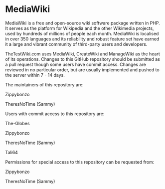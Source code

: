 # MediaWiki

MediaWiki is a free and open-source wiki software package written in PHP. It
serves as the platform for Wikipedia and the other Wikimedia projects, used
by hundreds of millions of people each month. MediaWiki is localised in over
350 languages and its reliability and robust feature set have earned it a large
and vibrant community of third-party users and developers.

TheTestWiki.com uses MediaWiki, CreateWiki and ManageWiki as the heart of its operations.
Changes to this GitHub repository should be submitted as a pull request though some users have commit access.
Changes are reviewed in no particular order, but are usually implemented and pushed to the server within 7 - 14 days.

The maintainers of this repository are:

  Zippybonzo

  TheresNoTime (Sammy)

Users with commit access to this repository are:

  The-Globes

  Zippybonzo

  TheresNoTime (Sammy)

  Tali64

Permissions for special access to this repository can be requested from:

  Zippybonzo

  TheresNoTime (Sammy)
